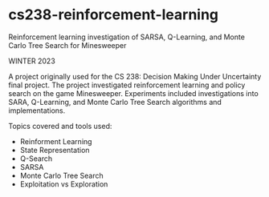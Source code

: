 # cs238-reinforcement-learning
Reinforcement learning investigation of SARSA, Q-Learning, and Monte Carlo Tree Search for Minesweeper

WINTER 2023

A project originally used for the CS 238: Decision Making Under Uncertainty final project. The project investigated reinforcement learning and policy search on the game Minesweeper. Experiments included investigations into SARA, Q-Learning, and Monte Carlo Tree Search algorithms and implementations.

Topics covered and tools used: 
  - Reinforment Learning
  - State Representation
  - Q-Search
  - SARSA
  - Monte Carlo Tree Search
  - Exploitation vs Exploration
